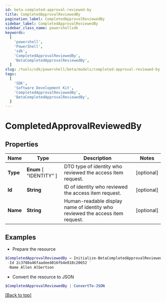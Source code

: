 ```yaml
---
id: beta-completed-approval-reviewed-by
title: CompletedApprovalReviewedBy
pagination_label: CompletedApprovalReviewedBy
sidebar_label: CompletedApprovalReviewedBy
sidebar_class_name: powershellsdk
keywords:
  [
    'powershell',
    'PowerShell',
    'sdk',
    'CompletedApprovalReviewedBy',
    'BetaCompletedApprovalReviewedBy',
  ]
slug: /tools/sdk/powershell/beta/models/completed-approval-reviewed-by
tags:
  [
    'SDK',
    'Software Development Kit',
    'CompletedApprovalReviewedBy',
    'BetaCompletedApprovalReviewedBy',
  ]
---
```


# CompletedApprovalReviewedBy

## Properties

| Name | Type | Description | Notes |
| --- | --- | --- | --- |
| **Type** | **Enum** [ "IDENTITY" ] | DTO type of identity who reviewed the access item request. | [optional] |
| **Id** | **String** | ID of identity who reviewed the access item request. | [optional] |
| **Name** | **String** | Human-readable display name of identity who reviewed the access item request. | [optional] |

## Examples

- Prepare the resource

```powershell
$CompletedApprovalReviewedBy = Initialize-BetaCompletedApprovalReviewedBy  -Type IDENTITY `
 -Id 2c3780a46faadee4016fb4e018c20652 `
 -Name Allen Albertson
```

- Convert the resource to JSON

```powershell
$CompletedApprovalReviewedBy | ConvertTo-JSON
```

[[Back to top]](#)
